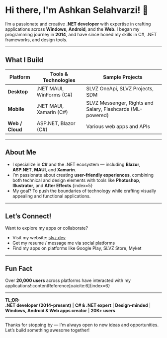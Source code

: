 # Hi there, I'm Ashkan Selahvarzi! 👋

I’m a passionate and creative **.NET developer** with expertise in crafting applications across **Windows**, **Android**, and the **Web**. I began my programming journey in **2014**, and have since honed my skills in C#, .NET frameworks, and design tools.

---

##  What I Build

| Platform     | Tools & Technologies                          | Sample Projects                     |
|--------------|-----------------------------------------------|-------------------------------------|
| **Desktop**  | .NET MAUI, WinForms (C#)                      | SLVZ OneApi, SLVZ Projects, SDM     |
| **Mobile**   | .NET MAUI, Xamarin (C#)                       | SLVZ Messenger, Rights and Salary, Flashcards (ML-powered) |
| **Web / Cloud** | ASP.NET, Blazor (C#)                      | Various web apps and APIs            |

---

##  About Me

- I specialize in **C#** and the .NET ecosystem — including **Blazor**, **ASP.NET**, **MAUI**, and **Xamarin**.
- I’m passionate about creating **user-friendly experiences**, combining both technical and design elements with tools like **Photoshop**, **Illustrator**, and **After Effects**.{index=5}
- My goal? To push the boundaries of technology while crafting visually appealing and functional applications.

---

##  Let’s Connect!

Want to explore my apps or collaborate?
- Visit my website: [slvz.dev](https://slvz.dev)  
- Get my resume / message me via social platforms  
- Find my apps on platforms like Google Play, SLVZ Store, Myket

---

##  Fun Fact

Over **20,000 users** across platforms have interacted with my applications!:contentReference[oaicite:6]{index=6}

---

**TL;DR:**  
**.NET developer (2014–present)** | **C# & .NET expert** | **Design-minded** | **Windows, Android & Web apps creator** | **20K+ users**

---

Thanks for stopping by — I'm always open to new ideas and opportunities. Let’s build something awesome together!  
